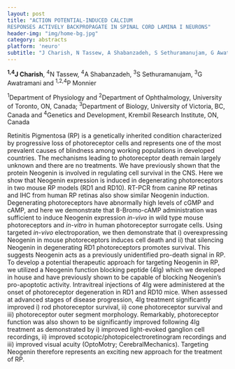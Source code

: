 ```yaml
---
layout: post
title: "ACTION POTENTIAL-INDUCED CALCIUM
RESPONSES ACTIVELY BACKPROPAGATE IN SPINAL CORD LAMINA I NEURONS"
header-img: "img/home-bg.jpg"
category: abstracts
platform: 'neuro'
subtitle: "J Charish, N Tassew, A Shabanzadeh, S Sethuramanujam, G Awatramani and P Monnier"
---
```

**<sup>1,4</sup>J Charish**, <sup>4</sup>N Tassew, <sup>4</sup>A Shabanzadeh, <sup>3</sup>S Sethuramanujam,
<sup>3</sup>G Awatramani and <sup>1,2,4</sup>P Monnier

<sup>1</sup>Department of Physiology and <sup>2</sup>Department of Ophthalmology,
University of Toronto, ON, Canada; <sup>3</sup>Department of Biology, University
of Victoria, BC, Canada and <sup>4</sup>Genetics and Development, Krembil
Research Institute, ON, Canada

Retinitis Pigmentosa (RP) is a genetically inherited condition
characterized by progressive loss of photoreceptor cells and represents
one of the most prevalent causes of blindness among working populations
in developed countries. The mechanisms leading to photoreceptor death
remain largely unknown and there are no treatments. We have previously
shown that the protein Neogenin is involved in regulating cell survival
in the CNS. Here we show that Neogenin expression is induced in
degenerating photoreceptors in two mouse RP models (RD1 and RD10).
RT-PCR from canine RP retinas and IHC from human RP retinas also show
similar Neogenin induction. Degenerating photoreceptors have abnormally
high levels of cGMP and cAMP, and here we demonstrate that 8-Bromo-cAMP
administration was sufficient to induce Neogenin expression *in-vivo* in
wild type mouse photoreceptors and *in-vitro* in human photoreceptor
surrogate cells. Using targeted *in-vivo* electroporation, we then
demonstrate that i) overexpressing Neogenin in mouse photoreceptors
induces cell death and ii) that silencing Neogenin in degenerating RD1
photoreceptors promotes survival. This suggests Neogenin acts as a
previously unidentified pro-death signal in RP. To develop a potential
therapeutic approach for targeting Neogenin in RP, we utilized a
Neogenin function blocking peptide (4Ig) which we developed in house and
have previously shown to be capable of blocking Neogenin’s pro-apoptotic
activity. Intravitreal injections of 4Ig were administered at the onset
of photoreceptor degeneration in RD1 and RD10 mice. When assessed at
advanced stages of disease progression, 4Ig treatment significantly
improved i) rod photoreceptor survival, ii) cone photoreceptor survival
and iii) photoreceptor outer segment morphology. Remarkably,
photoreceptor function was also shown to be significantly improved
following 4Ig treatment as demonstrated by i) improved light-evoked
ganglion cell recordings, ii) improved
scotopic/photopicelectroretinogram recordings and iii) improved visual
acuity (OptoMotry; CerebralMechanics). Targeting Neogenin therefore
represents an exciting new approach for the treatment of RP.
